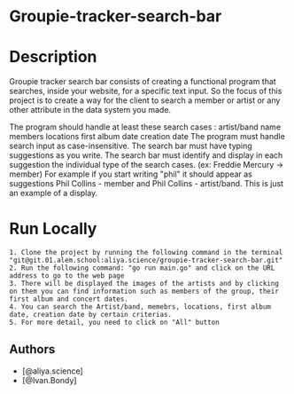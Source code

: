 
# Groupie-tracker-search-bar


# Description
Groupie tracker search bar consists of creating a functional program that searches, inside your website, for a specific text input. So the focus of this project is to create a way for the client to search a member or artist or any other attribute in the data system you made.

The program should handle at least these search cases :
        artist/band name
        members
        locations
        first album date
        creation date
The program must handle search input as case-insensitive.
The search bar must have typing suggestions as you write.
The search bar must identify and display in each suggestion the individual type of the search cases. (ex: Freddie Mercury -> member)
For example if you start writing "phil" it should appear as suggestions Phil Collins - member and Phil Collins - artist/band. This is just an example of a display.

# Run Locally

    1. Clone the project by running the following command in the terminal "git@git.01.alem.school:aliya.science/groupie-tracker-search-bar.git"
    2. Run the following command: "go run main.go" and click on the URL address to go to the web page
    3. There will be displayed the images of the artists and by clicking on them you can find information such as members of the group, their first album and concert dates.
    4. You can search the Artist/band, memebrs, locations, first album date, creation date by certain criterias.
    5. For more detail, you need to click on "All" button
 

## Authors

- [@aliya.science]
- [@Ivan.Bondy]
